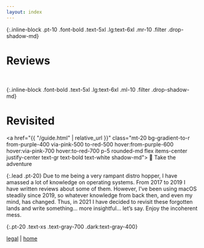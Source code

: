 ```yaml
---
layout: index
---
```


{:.inline-block .pt-10 .font-bold .text-5xl .lg:text-6xl .mr-10 .filter .drop-shadow-md}
# Reviews

<br />

{:.inline-block .font-bold .text-5xl .lg:text-6xl .ml-10 .filter .drop-shadow-md}
# Revisited


<a href="{{ "/guide.html" | relative_url }}" class="mt-20 bg-gradient-to-r from-purple-400 via-pink-500 to-red-500 hover:from-purple-600 hover:via-pink-700 hover:to-red-700 p-5 rounded-md flex items-center justify-center text-gr text-bold text-white shadow-md">
    🚪 Take the adventure
</a>

{:.lead .pt-20}
Due to me being a very rampant distro hopper, I have amassed a lot of knowledge on operating systems. From 2017 to 2019 I have written reviews about some of them. However, I’ve been using macOS steadily since 2019, so whatever knowledge from back then, and even my mind, has changed. Thus, in 2021 I have decided to revisit these forgotten lands and write something... more insightful... let’s say. Enjoy the incoherent mess.

{:.pt-20 .text-xs .text-gray-700 .dark:text-gray-400}
<footer>
<a href="{{ "/info/legal.html" | relative_url }}">legal</a> | <a href="/">home</a>
</footer>
